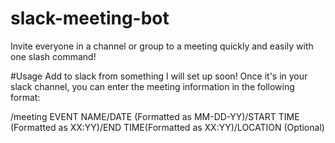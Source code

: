 # slack-meeting-bot
Invite everyone in a channel or group to a meeting quickly and easily with one slash command!

#Usage
Add to slack from something I will set up soon! 
Once it's in your slack channel, you can enter the meeting information in the following format:

/meeting EVENT NAME/DATE (Formatted as MM-DD-YY)/START TIME (Formatted as XX:YY)/END TIME(Formatted as XX:YY)/LOCATION (Optional)
